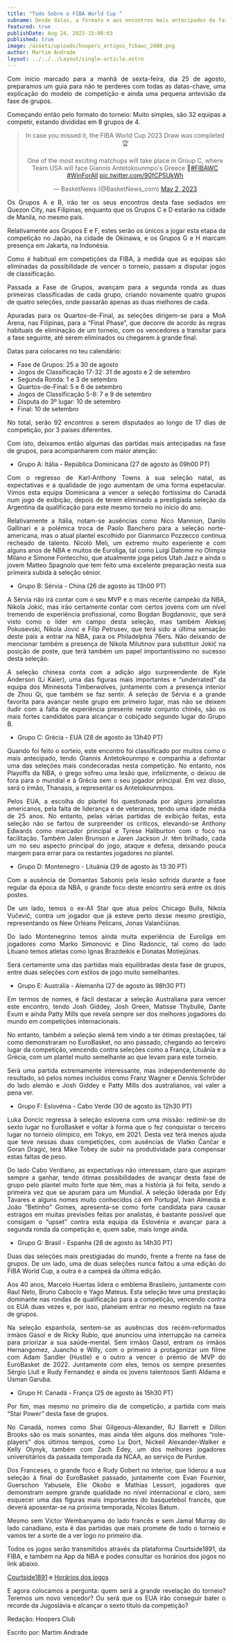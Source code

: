 ```yaml
---
title: "Tudo Sobre o FIBA World Cup "
subname: Desde datas, a formato e aos encontros mais antecipados da fase de grupos.
featured: true
publishDate: Aug 24, 2023-15:08:63
published: true
image: /assets/uploads/hoopers_artigos_fibawc_2408.png
author: Martim Andrade
layout: ../../../Layout/single-article.astro
---
```

<div style="text-align: justify;
  text-justify: inter-word;">

Com início marcado para a manhã de sexta-feira, dia 25 de agosto, preparamos um guia para não te perderes com todas as datas-chave, uma explicação do modelo de competição e ainda uma pequena antevisão da fase de grupos.

Começando então pelo formato do torneio: Muito simples, são 32 equipas a competir, estando divididas em 8 grupos de 4.

<div style="text-align: center; !important">
 <blockquote class="twitter-tweet"><p lang="en" dir="ltr">In case you missed it, the FIBA World Cup 2023 Draw was completed 🏆<br><br>One of the most exciting matchups will take place in Group C, where Team USA will face Giannis Antetokounmpo&#39;s Greece 👀<a href="https://twitter.com/hashtag/FIBAWC?src=hash&amp;ref_src=twsrc%5Etfw">#FIBAWC</a> <a href="https://twitter.com/hashtag/WinForAll?src=hash&amp;ref_src=twsrc%5Etfw">#WinForAll</a> <a href="https://t.co/90fCP5UkWh">pic.twitter.com/90fCP5UkWh</a></p>&mdash; BasketNews (@BasketNews_com) <a href="https://twitter.com/BasketNews_com/status/1653340632260149251?ref_src=twsrc%5Etfw">May 2, 2023</a></blockquote> <script async src="https://platform.twitter.com/widgets.js" charset="utf-8"></script></div>

Os Grupos A e B, irão ter os seus encontros desta fase sediados em Quezon City, nas Filipinas, enquanto que os Grupos C e D estarão na cidade de Manila, no mesmo país.

Relativamente aos Grupos E e F, estes serão os únicos a jogar esta etapa da competição no Japão, na cidade de Okinawa, e os Grupos G e H marcam presença em Jakarta, na Indonésia.

Como é habitual em competições da FIBA, à medida que as equipas são eliminadas da possibilidade de vencer o torneio, passam a disputar jogos de classificação.

Passada a Fase de Grupos, avançam para a segunda ronda as duas primeiras classificadas de cada grupo, criando novamente quatro grupos de quatro seleções, onde passarão apenas as duas melhores de cada. 

Apuradas para os Quartos-de-Final, as seleções dirigem-se para a MoA Arena, nas Filipinas, para a “Final Phase”, que decorre de acordo às regras habituais de eliminação de um torneio, com os vencedores a transitar para a fase seguinte, até serem eliminados ou chegarem à grande final.

Datas para colocares no teu calendário:

* Fase de Grupos: 25 a 30 de agosto
* Jogos de Classificação 17-32: 31 de agosto e 2 de setembro
* Segunda Ronda: 1 e 3 de setembro
* Quartos-de-Final: 5 e 6 de setembro
* Jogos de Classificação 5-8: 7 e 9 de setembro
* Disputa do 3º lugar: 10 de setembro
* Final: 10 de setembro 

No total, serão 92 encontros a serem disputados ao longo de 17 dias de competição, por 3 países diferentes.

Com isto, deixamos então algumas das partidas mais antecipadas na fase de grupos, para acompanharem com maior atenção:

* Grupo A: Itália - República Dominicana (27 de agosto às 09h00 PT)

Com o regresso de Karl-Anthony Towns à sua seleção natal, as expectativas e a qualidade de jogo aumentam de uma forma espetacular. Vimos esta equipa Dominicana a vencer a seleção fortíssima do Canadá num jogo de exibição, depois de terem eliminado a prestigiada seleção da Argentina da qualificação para este mesmo torneio no início do ano.

Relativamente a Itália, notam-se ausências como Nico Mannion, Danilo Gallinari e a polémica troca de Paolo Banchero para a seleção norte-americana, mas o atual plantel escolhido por Gianmarco Pozzecco continua recheado de talento. Nicolò Meli, um extremo muito experiente e com alguns anos de NBA e muitos de Euroliga, tal como Luigi Datome no Olimpia Milano e Simone Fontecchio, que atualmente joga pelos Utah Jazz e ainda o jovem Matteo Spagnolo que tem feito uma excelente preparação nesta sua primeira subida à seleção sénior.

* Grupo B: Sérvia - China (26 de agosto às 13h00 PT)

A Sérvia não irá contar com o seu MVP e o mais recente campeão da NBA, Nikola Jokić, mas irão certamente contar com certos jovens com um nível tremendo de experiência profissional, como Bogdan Bogdanovic, que será visto como o líder em campo desta seleção, mas também Aleksej Pokusevski, Nikola Jović e Filip Petrusev, que terá sido a última sensação deste país a entrar na NBA, para os Philadelphia 76ers. Não deixando de mencionar também a presença de Nikola Milutinov para substituir Jokić na posição de poste, que terá também um papel importantíssimo no sucesso desta seleção.

A seleção chinesa conta com a adição algo surpreendente de Kyle Anderson (Li Kaier), uma das figuras mais importantes e “underrated” da equipa dos Minnesota Timberwolves, juntamente com a presença interior de Zhou Qi, que também se faz sentir. A seleção de Sérvia é a grande favorita para avançar neste grupo em primeiro lugar, mas não se deixem iludir com a falta de experiência presente neste conjunto chinês, são os mais fortes candidatos para alcançar o cobiçado segundo lugar do Grupo B.

* Grupo C: Grécia - EUA (28 de agosto às 13h40 PT)

Quando foi feito o sorteio, este encontro foi classificado por muitos como o mais antecipado, tendo Giannis Antetokounmpo e companhia a defrontar uma das seleções mais condecoradas nesta competição. No entanto, nos Playoffs da NBA, o grego sofreu uma lesão que, infelizmente, o deixou de fora para o mundial e à Grécia sem o seu jogador principal. Em vez disso, será o irmão, Thanasis, a representar os Antetokounmpos.

Pelos EUA, a escolha do plantel foi questionada por alguns jornalistas americanos, pela falta de liderança e de veteranos, tendo uma idade média de 25 anos. No entanto, pelas várias partidas de exibição feitas, esta seleção não se fartou de surpreender os críticos, elevando-se Anthony Edwards como marcador principal e Tyrese Haliburton com o foco na facilitação. Também Jalen Brunson e Jaren Jackson Jr. têm brilhado, cada um no seu aspecto principal do jogo, ataque e defesa, deixando pouca margem para errar para os restantes jogadores no plantel.

* Grupo D: Montenegro - Lituânia (29 de agosto às 13:30 PT)

Com a ausência de Domantas Sabonis pela lesão sofrida durante a fase regular da época da NBA, o grande foco deste encontro será entre os dois postes.

De um lado, temos o ex-All Star que atua pelos Chicago Bulls, Nikola Vučević, contra um jogador que já esteve perto desse mesmo prestígio, representando os New Orleans Pelicans, Jonas Valančiūnas.

Do lado Montenegrino temos ainda muita experiência de Euroliga em jogadores como Marko Simonovic e Dino Radoncic, tal como do lado Lituano temos atletas como Ignas Brazdeikis e Donatas Motiejūnas.

Será certamente uma das partidas mais equilibradas desta fase de grupos, entre duas seleções com estilos de jogo muito semelhantes.

* Grupo E: Austrália - Alemanha (27 de agosto às 98h30 PT)

Em termos de nomes, é fácil destacar a seleção Australiana para vencer este encontro, tendo Josh Giddey, Josh Green, Matisse Thybulle, Dante Exum e ainda Patty Mills que revela sempre ser dos melhores jogadores do mundo em competições internacionais. 

No entanto, também a seleção alemã tem vindo a ter ótimas prestações, tal como demonstraram no EuroBasket, no ano passado, chegando ao terceiro lugar da competição, vencendo contra seleções como a França, Lituânia e a Grécia, com um plantel muito semelhante ao que levam para este torneio.

Será uma partida extremamente interessante, mas independentemente do resultado, só pelos nomes incluídos como Franz Wagner e Dennis Schröder do lado alemão e Josh Giddey e Patty Mills dos australianos, vai valer a pena ver. 

* Grupo F: Eslovénia - Cabo Verde (30 de agosto às 12h30 PT)

Luka Doncic regressa à seleção eslovena com uma missão: redimir-se do sexto lugar no EuroBasket e voltar à forma que o fez conquistar o terceiro lugar no torneio olímpico, em Tokyo, em 2021. Desta vez terá menos ajuda que teve nessas duas competições, com ausências de Vlatko Čančar e Goran Dragić, terá Mike Tobey de subir na produtividade para compensar estas faltas de peso.

Do lado Cabo Verdiano, as expectativas não interessam, claro que aspiram sempre a ganhar, tendo ótimas possibilidades de avançar desta fase de grupo pelo plantel muito forte que têm, mas a história já foi feita, sendo a primeira vez que se apuram para um Mundial. A seleção liderada por Edy Tavares e alguns nomes muito conhecidos cá em Portugal, Ivan Almeida e João “Betinho” Gomes, apresenta-se como forte candidata para causar estragos em muitas previsões feitas por analistas, é bastante possível que consigam o “upset” contra esta equipa da Eslovénia e avançar para a segunda ronda da competição e, quem sabe, mais longe ainda.

* Grupo G: Brasil - Espanha (28 de agosto às 14h30 PT)

Duas das seleções mais prestigiadas do mundo, frente a frente na fase de grupos. De um lado, uma de duas seleções nunca faltou a uma edição do FIBA World Cup, a outra é a campeã da última edição.

Aos 40 anos, Marcelo Huertas lidera o emblema Brasileiro, juntamente com Raul Neto, Bruno Caboclo e Yago Mateus. Esta seleção teve uma prestação dominante nas rondas de qualificação para a competição, vencendo contra os EUA duas vezes e, por isso, planeiam entrar no mesmo registo na fase de grupos.

Na seleção espanhola, sentem-se as ausências dos recém-reformados irmãos Gasol e de Ricky Rubio, que anunciou uma interrupção na carreira para priorizar a sua saúde-mental. Sem irmãos Gasol, entram os irmãos Hernangomez, Juancho e Willy, com o primeiro a protagonizar um filme com Adam Sandler (Hustle) e o outro a vencer o prémio de MVP do EuroBasket de 2022. Juntamente com eles, temos os sempre presentes Sérgio Llull e Rudy Fernandez e ainda os jovens talentosos Santi Aldama e Usman Garuba.

* Grupo H: Canadá - França (25 de agosto às 15h30 PT)

Por fim, mas mesmo no primeiro dia de competição, a partida com mais “Star Power” desta fase de grupos. 

No Canadá, nomes como Shai Gilgeous-Alexander, RJ Barrett e Dillon Brooks são os mais sonantes, mas ainda têm alguns dos melhores “role-players” dos últimos tempos, como Lu Dort, Nickeil Alexander-Walker e Kelly Olynyk, também com Zach Edey, um dos melhores jogadores universitários da passada temporada da NCAA, ao serviço de Purdue.

Dos Franceses, o grande foco é Rudy Gobert no interior, que liderou a sua seleção à final do EuroBasket passado, juntamente com Evan Fournier, Guerschon Yabusele, Elie Okobo e Mathias Lessort, jogadores que demonstram sempre grande qualidade no nível internacional e claro, sem esquecer uma das figuras mais importantes do basquetebol francês, que deverá aposentar-se na próxima temporada, Nicolas Batum. 

Mesmo sem Victor Wembanyama do lado francês e sem Jamal Murray do lado canadiano, esta é das partidas que mais promete de todo o torneio e vamos ter a sorte de a ver logo no primeiro dia.

Todos os jogos serão transmitidos através da plataforma Courtside1891, da FIBA, e também na App da NBA e podes consultar os horários dos jogos no link abaixo.

[Courtside1891](https://www.courtside1891.basketball/plans?utm_source=fibaweb&utm_medium=referral&utm_campaign=opqtpolandestonia&utm_content=watchlivenavi) e
[Horários dos jogos](https://www.fiba.basketball/basketballworldcup/2023/games)

E agora colocamos a pergunta: quem será a grande revelação do torneio? Teremos um novo vencedor? Ou será que os EUA irão conseguir bater o recorde da Jugoslávia e alcançar o sexto título da competição? 

Redação: Hoopers Club

Escrito por: Martim Andrade</div>
